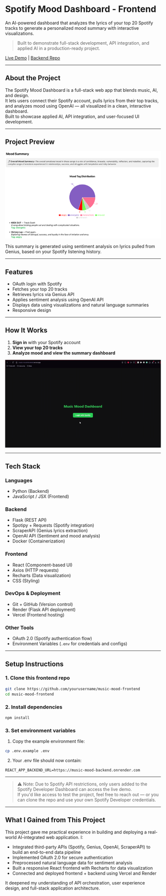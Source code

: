 # Spotify Mood Dashboard - Frontend

An AI-powered dashboard that analyzes the lyrics of your top 20 Spotify tracks to generate a personalized mood summary with interactive visualizations.

> Built to demonstrate full-stack development, API integration, and applied AI in a production-ready project.

[Live Demo](https://music-mood-frontend.vercel.app) | [Backend Repo](https://github.com/armaanbuxani/music-mood-backend)

---

## About the Project 

The Spotify Mood Dashboard is a full-stack web app that blends music, AI, and design.  
It lets users connect their Spotify account, pulls lyrics from their top tracks, and analyzes mood using OpenAI — all visualized in a clean, interactive dashboard.  
Built to showcase applied AI, API integration, and user-focused UI development.

---

## Project Preview

![Mood Summary Dashboard](./assets/mood_summary.png)

This summary is generated using sentiment analysis on lyrics pulled from Genius, based on your Spotify listening history.

---

## Features

- OAuth login with Spotify
- Fetches your top 20 tracks
- Retrieves lyrics via Genius API
- Applies sentiment analysis using OpenAI API 
- Displays data using visualizations and natural language summaries
- Responsive design

---

## How It Works

1. **Sign in** with your Spotify account  
2. **View your top 20 tracks**  
3. **Analyze mood and view the summary dashboard**  

![DEMO](./assets/demo.gif)

---

## Tech Stack

### Languages
- Python (Backend)
- JavaScript / JSX (Frontend)

### Backend
- Flask (REST API)
- Spotipy + Requests (Spotify integration)
- ScraperAPI (Genius lyrics extraction)
- OpenAI API (Sentiment and mood analysis)
- Docker (Containerization)

### Frontend
- React (Component-based UI)
- Axios (HTTP requests)
- Recharts (Data visualization)
- CSS (Styling)

### DevOps & Deployment
- Git + GitHub (Version control)
- Render (Flask API deployment)
- Vercel (Frontend hosting)

### Other Tools
- OAuth 2.0 (Spotify authentication flow)
- Environment Variables (`.env` for credentials and configs)

---

## Setup Instructions

### 1. Clone this frontend repo
```bash
git clone https://github.com/yourusername/music-mood-frontend
cd music-mood-frontend
```

### 2. Install dependencies 
```bash
npm install
```

### 3. Set environment variables 
1. Copy the example environment file:
```bash
cp .env.example .env
```
2. Your .env file should now contain:
```env
REACT_APP_BACKEND_URL=https://music-mood-backend.onrender.com
```

---

> ⚠️ Note: Due to Spotify API restrictions, only users added to the Spotify Developer Dashboard can access the live demo.  
> If you'd like access to test the project, feel free to reach out — or you can clone the repo and use your own Spotify Developer credentials.

---

## What I Gained from This Project

This project gave me practical experience in building and deploying a real-world AI-integrated web application. I:

- Integrated third-party APIs (Spotify, Genius, OpenAI, ScraperAPI) to build an end-to-end data pipeline
- Implemented OAuth 2.0 for secure authentication
- Preprocessed natural language data for sentiment analysis
- Built a responsive React frontend with Recharts for data visualization
- Connected and deployed frontend + backend using Vercel and Render

It deepened my understanding of API orchestration, user experience design, and full-stack application architecture.
